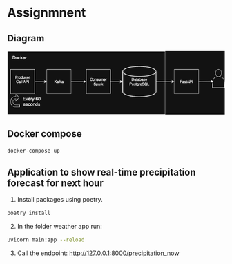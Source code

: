 # Assignmnent

## Diagram

![Diagram](diagram.png)


## Docker compose

```bash
docker-compose up
```

## Application to show real-time precipitation forecast for next hour

1. Install packages using poetry.
```bash
poetry install

```
2. In the folder weather app run:
```bash
uvicorn main:app --reload
```

3. Call the endpoint:
   http://127.0.0.1:8000/precipitation_now

